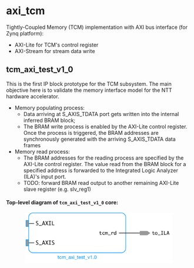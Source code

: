 # axi_tcm
Tightly-Coupled Memory (TCM) implementation with AXI bus interface (for Zynq platform):
* AXI-Lite for TCM's control register
* AXI-Stream for stream data write

## tcm_axi_test_v1_0
This is the first IP block prototype for the TCM subsystem. The main objective here is to validate the memory interface model for the NTT hardware accelerator.
* Memory populating process:
  * Data arriving at S_AXIS_TDATA port gets written into the internal inferred BRAM block;
  * The BRAM write process is enabled by the AXI-Lite control register. Once the process is triggered, the BRAM addresses are synchronously generated with the arriving S_AXIS_TDATA data frames
* Memory read process:
  * The BRAM addresses for the reading process are specified by the AXI-Lite control register. The value read from the BRAM block for a specified address is forwarded to the Integrated Logic Analyzer (ILA)'s input port.
  * TODO: forward BRAM read output to another remaining AXI-Lite slave register (e.g. slv_reg1)

#### Top-level diagram of `tcm_axi_test_v1_0` core:

<p align="center"> 
  <img src="images/tcm_axi_test_v1_0.png" width="400">
</p>
